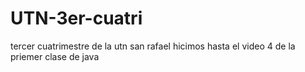 # UTN-3er-cuatri
tercer cuatrimestre de la utn san rafael
hicimos hasta el video 4 de la priemer clase de java
